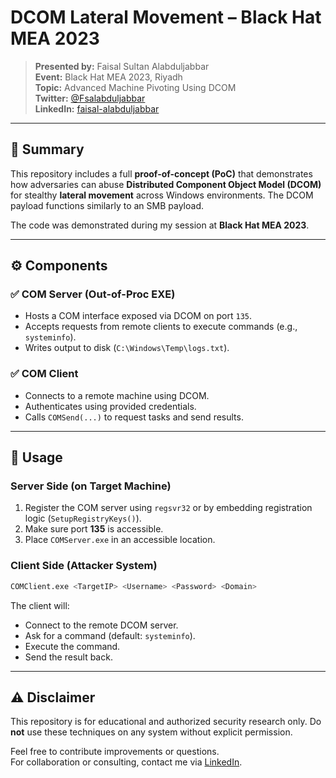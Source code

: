 # DCOM Lateral Movement – Black Hat MEA 2023

> **Presented by:** Faisal Sultan Alabduljabbar  
> **Event:** Black Hat MEA 2023, Riyadh  
> **Topic:** Advanced Machine Pivoting Using DCOM  
> **Twitter:** [@Fsalabduljabbar](https://x.com/Fsalabduljabbar)  
> **LinkedIn:** [faisal-alabduljabbar](https://www.linkedin.com/in/faisal-alabduljabbar-%F0%9F%87%B8%F0%9F%87%A6-24309013a/)

---

## 🧠 Summary

This repository includes a full **proof-of-concept (PoC)** that demonstrates how adversaries can abuse **Distributed Component Object Model (DCOM)** for stealthy **lateral movement** across Windows environments. The DCOM payload functions similarly to an SMB payload.

The code was demonstrated during my session at **Black Hat MEA 2023**.

---

## ⚙️ Components

### ✅ COM Server (Out-of-Proc EXE)

- Hosts a COM interface exposed via DCOM on port `135`.
- Accepts requests from remote clients to execute commands (e.g., `systeminfo`).
- Writes output to disk (`C:\Windows\Temp\logs.txt`).

### ✅ COM Client

- Connects to a remote machine using DCOM.
- Authenticates using provided credentials.
- Calls `COMSend(...)` to request tasks and send results.

---

## 🚀 Usage

### Server Side (on Target Machine)

1. Register the COM server using `regsvr32` or by embedding registration logic (`SetupRegistryKeys()`).
2. Make sure port **135** is accessible.
3. Place `COMServer.exe` in an accessible location.

### Client Side (Attacker System)

```bash
COMClient.exe <TargetIP> <Username> <Password> <Domain>
```

The client will:

- Connect to the remote DCOM server.
- Ask for a command (default: `systeminfo`).
- Execute the command.
- Send the result back.

---

## ⚠️ Disclaimer

This repository is for educational and authorized security research only. Do **not** use these techniques on any system without explicit permission.

Feel free to contribute improvements or questions.  
For collaboration or consulting, contact me via [LinkedIn](https://www.linkedin.com/in/faisal-alabduljabbar-%F0%9F%87%B8%F0%9F%87%A6-24309013a/).
